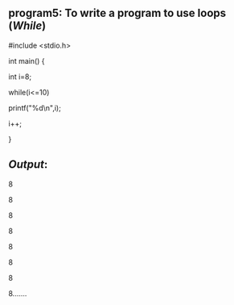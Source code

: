## program5: To write a program to use loops (*While*)

#include <stdio.h>

int main() {

int i=8;
    
while(i<=10)
    
printf("%d\n",i);
       
i++;
        
 }
 
 ## *Output*: 
 8
 
 8
 
 8
 
 8
 
 8
 
 8
 
 8
 
 8.......
